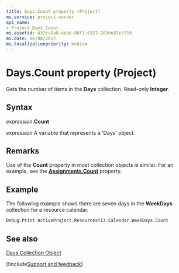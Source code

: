 ```yaml
---
title: Days.Count property (Project)
ms.service: project-server
api_name:
- Project.Days.Count
ms.assetid: 437cc8a8-aa3d-06f1-6327-2830e87e5710
ms.date: 06/08/2017
ms.localizationpriority: medium
---
```



# Days.Count property (Project)

Gets the number of items in the **Days** collection. Read-only **Integer**.


## Syntax

_expression_.**Count**

_expression_ A variable that represents a 'Days' object.


## Remarks

Use of the **Count** property in most collection objects is similar. For an example, see the **[Assignments.Count](Project.Assignments.Count.md)** property.


## Example

The following example shows there are seven days in the **WeekDays** collection for a resource calendar.


```vb
Debug.Print ActiveProject.Resources(1).Calendar.WeekDays.Count
```


## See also


[Days Collection Object](Project.days.md)

[!include[Support and feedback](~/includes/feedback-boilerplate.md)]